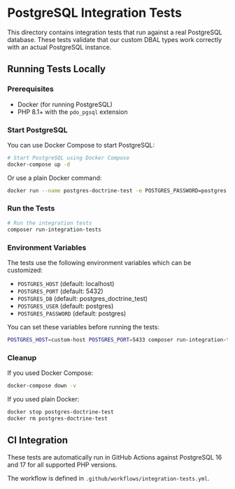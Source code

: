 # PostgreSQL Integration Tests

This directory contains integration tests that run against a real PostgreSQL database. These tests validate that our custom DBAL types work correctly with an actual PostgreSQL instance.

## Running Tests Locally

### Prerequisites

- Docker (for running PostgreSQL)
- PHP 8.1+ with the `pdo_pgsql` extension

### Start PostgreSQL

You can use Docker Compose to start PostgreSQL:

```bash
# Start PostgreSQL using Docker Compose
docker-compose up -d
```

Or use a plain Docker command:

```bash
docker run --name postgres-doctrine-test -e POSTGRES_PASSWORD=postgres -e POSTGRES_USER=postgres -e POSTGRES_DB=postgres_doctrine_test -p 5432:5432 -d postgres:17
```

### Run the Tests

```bash
# Run the integration tests
composer run-integration-tests
```

### Environment Variables

The tests use the following environment variables which can be customized:

- `POSTGRES_HOST` (default: localhost)
- `POSTGRES_PORT` (default: 5432)
- `POSTGRES_DB` (default: postgres_doctrine_test)
- `POSTGRES_USER` (default: postgres)
- `POSTGRES_PASSWORD` (default: postgres)

You can set these variables before running the tests:

```bash
POSTGRES_HOST=custom-host POSTGRES_PORT=5433 composer run-integration-tests
```

### Cleanup

If you used Docker Compose:

```bash
docker-compose down -v
```

If you used plain Docker:

```bash
docker stop postgres-doctrine-test
docker rm postgres-doctrine-test
```

## CI Integration

These tests are automatically run in GitHub Actions against PostgreSQL 16 and 17 for all supported PHP versions.

The workflow is defined in `.github/workflows/integration-tests.yml`.
